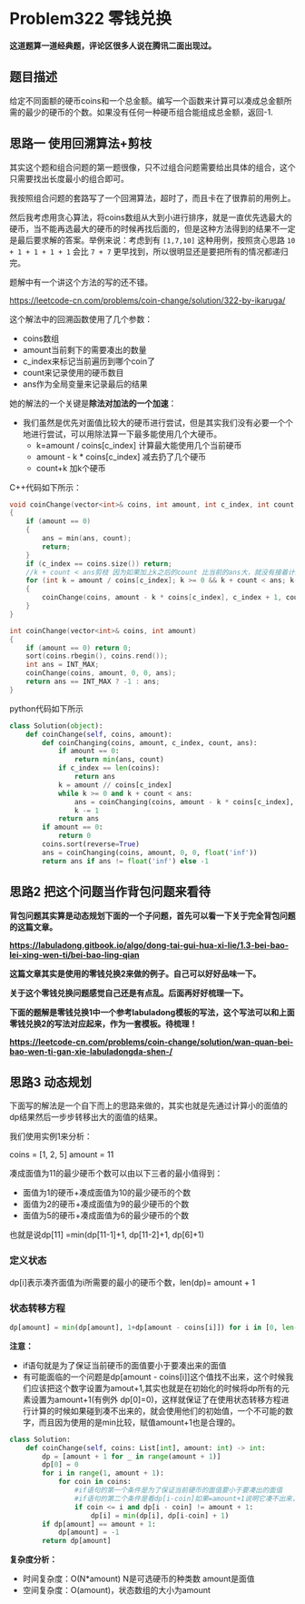 # Problem322 零钱兑换

**这道题算一道经典题，评论区很多人说在腾讯二面出现过。**

## 题目描述

给定不同面额的硬币coins和一个总金额。编写一个函数来计算可以凑成总金额所需的最少的硬币的个数。如果没有任何一种硬币组合能组成总金额，返回-1.

## 思路一 使用回溯算法+剪枝

其实这个题和组合问题的第一题很像，只不过组合问题需要给出具体的组合，这个只需要找出长度最小的组合即可。

我按照组合问题的套路写了一个回溯算法，超时了，而且卡在了很靠前的用例上。

然后我考虑用贪心算法，将coins数组从大到小进行排序，就是一直优先选最大的硬币，当不能再选最大的硬币的时候再找后面的，但是这种方法得到的结果不一定是最后要求解的答案。举例来说：考虑到有 `[1,7,10]` 这种用例，按照贪心思路 `10 + 1 + 1 + 1 + 1` 会比 `7 + 7` 更早找到，所以很明显还是要把所有的情况都递归完。

题解中有一个讲这个方法的写的还不错。

https://leetcode-cn.com/problems/coin-change/solution/322-by-ikaruga/

这个解法中的回溯函数使用了几个参数：

- coins数组
- amount当前剩下的需要凑出的数量
- c_index来标记当前遍历到哪个coin了
- count来记录使用的硬币数目
- ans作为全局变量来记录最后的结果

她的解法的一个关键是**除法对加法的一个加速**：

- 我们虽然是优先对面值比较大的硬币进行尝试，但是其实我们没有必要一个个地进行尝试，可以用除法算一下最多能使用几个大硬币。
  - k=amount / coins[c_index] 计算最大能使用几个当前硬币
  - amount - k * coins[c_index] 减去扔了几个硬币
  - count+k 加k个硬币

C++代码如下所示：

```C++
void coinChange(vector<int>& coins, int amount, int c_index, int count, int& ans)
{
    if (amount == 0)
    {
        ans = min(ans, count);
        return;
    }
    if (c_index == coins.size()) return;
	//k + count < ans剪枝 因为如果加上k之后的count 比当前的ans大，就没有接着计算的必要了
    for (int k = amount / coins[c_index]; k >= 0 && k + count < ans; k--)
    {
        coinChange(coins, amount - k * coins[c_index], c_index + 1, count + k, ans);
    }
}

int coinChange(vector<int>& coins, int amount)
{
    if (amount == 0) return 0;
    sort(coins.rbegin(), coins.rend());
    int ans = INT_MAX;
    coinChange(coins, amount, 0, 0, ans);
    return ans == INT_MAX ? -1 : ans;
}
```

python代码如下所示

```python
class Solution(object):
    def coinChange(self, coins, amount):
        def coinChanging(coins, amount, c_index, count, ans):
            if amount == 0:
                return min(ans, count)
            if c_index == len(coins):
                return ans
            k = amount // coins[c_index]
            while k >= 0 and k + count < ans:
                ans = coinChanging(coins, amount - k * coins[c_index], c_index + 1, count + k, ans)
                k -= 1
            return ans
        if amount == 0:
            return 0
        coins.sort(reverse=True)
        ans = coinChanging(coins, amount, 0, 0, float('inf'))
        return ans if ans != float('inf') else -1
```

## 思路2 把这个问题当作背包问题来看待

**背包问题其实算是动态规划下面的一个子问题，首先可以看一下关于完全背包问题的这篇文章。**

**https://labuladong.gitbook.io/algo/dong-tai-gui-hua-xi-lie/1.3-bei-bao-lei-xing-wen-ti/bei-bao-ling-qian**

**这篇文章其实是使用的零钱兑换2来做的例子。自己可以好好品味一下。**

**关于这个零钱兑换问题感觉自己还是有点乱。后面再好好梳理一下。**

**下面的题解是零钱兑换1中一个参考labuladong模板的写法，这个写法可以和上面零钱兑换2的写法对应起来，作为一套模板。待梳理！**

**https://leetcode-cn.com/problems/coin-change/solution/wan-quan-bei-bao-wen-ti-gan-xie-labuladongda-shen-/**

## 思路3 动态规划

下面写的解法是一个自下而上的思路来做的，其实也就是先通过计算小的面值的dp结果然后一步步转移出大的面值的结果。

我们使用实例1来分析：

coins = [1, 2, 5] amount = 11

凑成面值为11的最少硬币个数可以由以下三者的最小值得到：

- 面值为1的硬币+凑成面值为10的最少硬币的个数
- 面值为2的硬币+凑成面值为9的最少硬币的个数
- 面值为5的硬币+凑成面值为6的最少硬币的个数

也就是说dp[11] =min(dp[11-1]+1, dp[11-2]+1, dp[6]+1)

### 定义状态

dp[i]表示凑齐面值为i所需要的最小的硬币个数，len(dp)= amount + 1

### 状态转移方程

```python
dp[amount] = min(dp[amount], 1+dp[amount - coins[i]]) for i in [0, len-1] if coins[i] < amount
```

**注意：**

- if语句就是为了保证当前硬币的面值要小于要凑出来的面值
- 有可能面临的一个问题是dp[amount - coins[i]]这个值找不出来，这个时候我们应该把这个数字设置为amout+1,其实也就是在初始化的时候将dp所有的元素设置为amount+1(有例外 dp[0]=0)，这样就保证了在使用状态转移方程进行计算的时候如果碰到凑不出来的，就会使用他们的初始值，一个不可能的数字，而且因为使用的是min比较，赋值amount+1也是合理的。

```python
class Solution:
    def coinChange(self, coins: List[int], amount: int) -> int:
        dp = [amount + 1 for _ in range(amount + 1)]
        dp[0] = 0
        for i in range(1, amount + 1):
            for coin in coins:
                #if语句的第一个条件是为了保证当前硬币的面值要小于要凑出的面值
                #if语句的第二个条件是看dp[i-coin]如果=amount+1说明它凑不出来，就没有计算的必要了
                if coin <= i and dp[i - coin] != amount + 1:
                    dp[i] = min(dp[i], dp[i-coin] + 1)
        if dp[amount] == amount + 1:
            dp[amount] = -1
        return dp[amount]
```

**复杂度分析：**

- 时间复杂度：O(N*amount) N是可选硬币的种类数  amount是面值
- 空间复杂度：O(amount)，状态数组的大小为amount

